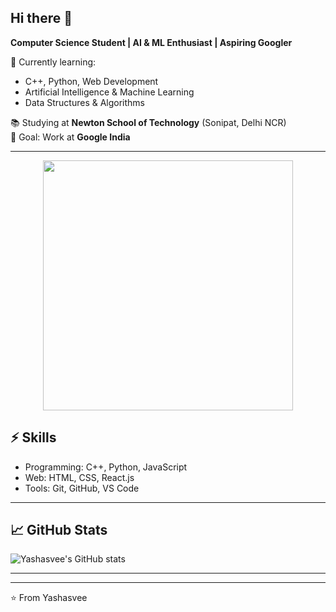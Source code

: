 ## Hi there 👋
**Computer Science Student | AI & ML Enthusiast | Aspiring Googler**

🌱 Currently learning:
- C++, Python, Web Development
- Artificial Intelligence & Machine Learning
- Data Structures & Algorithms

📚 Studying at **Newton School of Technology** (Sonipat, Delhi NCR)  
🎯 Goal: Work at **Google India**

---

<p align="center">
  <img src="https://i.giphy.com/JRUtn0sCuAn0bzfc4C.webp" width="400">
</p>

## ⚡ Skills
- Programming: C++, Python, JavaScript
- Web: HTML, CSS, React.js
- Tools: Git, GitHub, VS Code

---

## 📈 GitHub Stats
![Yashasvee's GitHub stats](https://github.com/yashasveesingh078)

---



---
⭐️ From Yashasvee
